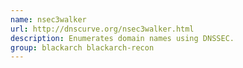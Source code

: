 ```yaml
---
name: nsec3walker
url: http://dnscurve.org/nsec3walker.html
description: Enumerates domain names using DNSSEC.
group: blackarch blackarch-recon
---
```

